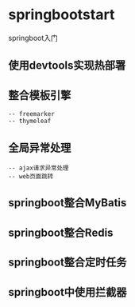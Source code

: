 # springbootstart
springboot入门
## 使用devtools实现热部署
## 整合模板引擎
    -- freemarker
    -- thymeleaf
## 全局异常处理
    -- ajax请求异常处理
    -- web页面跳转
## springboot整合MyBatis
## springboot整合Redis
## springboot整合定时任务
## springboot中使用拦截器
